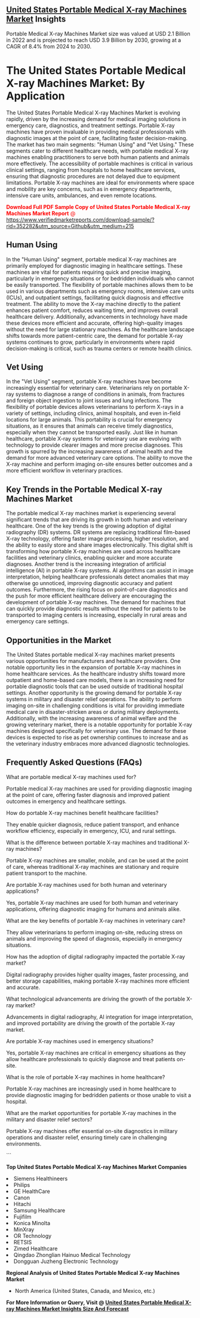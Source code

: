 <h2><a href="https://www.verifiedmarketreports.com/download-sample/?rid=352282&amp;utm_source=Github&amp;utm_medium=215" target="_blank">United States Portable Medical X-ray Machines Market</a> Insights</h2><p>Portable Medical X-ray Machines Market size was valued at USD 2.1 Billion in 2022 and is projected to reach USD 3.9 Billion by 2030, growing at a CAGR of 8.4% from 2024 to 2030.</p><p> <h1>The United States Portable Medical X-ray Machines Market: By Application</h1> <p>The United States Portable Medical X-ray Machines Market is evolving rapidly, driven by the increasing demand for medical imaging solutions in emergency care, diagnostics, and treatment settings. Portable X-ray machines have proven invaluable in providing medical professionals with diagnostic images at the point of care, facilitating faster decision-making. The market has two main segments: "Human Using" and "Vet Using." These segments cater to different healthcare needs, with portable medical X-ray machines enabling practitioners to serve both human patients and animals more effectively. The accessibility of portable machines is critical in various clinical settings, ranging from hospitals to home healthcare services, ensuring that diagnostic procedures are not delayed due to equipment limitations. Portable X-ray machines are ideal for environments where space and mobility are key concerns, such as in emergency departments, intensive care units, ambulances, and even remote locations. <p><span class=""><span style="color: #ff0000;"><strong>Download Full PDF Sample Copy of United States Portable Medical X-ray Machines Market Report</strong> @ </span><a href="https://www.verifiedmarketreports.com/download-sample/?rid=352282&amp;utm_source=Github&amp;utm_medium=215" target="_blank">https://www.verifiedmarketreports.com/download-sample/?rid=352282&amp;utm_source=Github&amp;utm_medium=215</a></span></p> <h2>Human Using</h2> <p>In the "Human Using" segment, portable medical X-ray machines are primarily employed for diagnostic imaging in healthcare settings. These machines are vital for patients requiring quick and precise imaging, particularly in emergency situations or for bedridden individuals who cannot be easily transported. The flexibility of portable machines allows them to be used in various departments such as emergency rooms, intensive care units (ICUs), and outpatient settings, facilitating quick diagnosis and effective treatment. The ability to move the X-ray machine directly to the patient enhances patient comfort, reduces waiting time, and improves overall healthcare delivery. Additionally, advancements in technology have made these devices more efficient and accurate, offering high-quality images without the need for large stationary machines. As the healthcare landscape shifts towards more patient-centric care, the demand for portable X-ray systems continues to grow, particularly in environments where rapid decision-making is critical, such as trauma centers or remote health clinics.</p> <h2>Vet Using</h2> <p>In the "Vet Using" segment, portable X-ray machines have become increasingly essential for veterinary care. Veterinarians rely on portable X-ray systems to diagnose a range of conditions in animals, from fractures and foreign object ingestion to joint issues and lung infections. The flexibility of portable devices allows veterinarians to perform X-rays in a variety of settings, including clinics, animal hospitals, and even in-field locations for large animals. This portability is crucial for emergency situations, as it ensures that animals can receive timely diagnostics, especially when they cannot be transported easily. Just like in human healthcare, portable X-ray systems for veterinary use are evolving with technology to provide clearer images and more precise diagnoses. This growth is spurred by the increasing awareness of animal health and the demand for more advanced veterinary care options. The ability to move the X-ray machine and perform imaging on-site ensures better outcomes and a more efficient workflow in veterinary practices.</p> <h2>Key Trends in the Portable Medical X-ray Machines Market</h2> <p>The portable medical X-ray machines market is experiencing several significant trends that are driving its growth in both human and veterinary healthcare. One of the key trends is the growing adoption of digital radiography (DR) systems. DR systems are replacing traditional film-based X-ray technology, offering faster image processing, higher resolution, and the ability to easily store and share images electronically. This digital shift is transforming how portable X-ray machines are used across healthcare facilities and veterinary clinics, enabling quicker and more accurate diagnoses. Another trend is the increasing integration of artificial intelligence (AI) in portable X-ray systems. AI algorithms can assist in image interpretation, helping healthcare professionals detect anomalies that may otherwise go unnoticed, improving diagnostic accuracy and patient outcomes. Furthermore, the rising focus on point-of-care diagnostics and the push for more efficient healthcare delivery are encouraging the development of portable X-ray machines. The demand for machines that can quickly provide diagnostic results without the need for patients to be transported to imaging centers is increasing, especially in rural areas and emergency care settings.</p> <h2>Opportunities in the Market</h2> <p>The United States portable medical X-ray machines market presents various opportunities for manufacturers and healthcare providers. One notable opportunity lies in the expansion of portable X-ray machines in home healthcare services. As the healthcare industry shifts toward more outpatient and home-based care models, there is an increasing need for portable diagnostic tools that can be used outside of traditional hospital settings. Another opportunity is the growing demand for portable X-ray systems in military and disaster relief operations. The ability to perform imaging on-site in challenging conditions is vital for providing immediate medical care in disaster-stricken areas or during military deployments. Additionally, with the increasing awareness of animal welfare and the growing veterinary market, there is a notable opportunity for portable X-ray machines designed specifically for veterinary use. The demand for these devices is expected to rise as pet ownership continues to increase and as the veterinary industry embraces more advanced diagnostic technologies.</p> <h2>Frequently Asked Questions (FAQs)</h2> <p>What are portable medical X-ray machines used for?</p> <p>Portable medical X-ray machines are used for providing diagnostic imaging at the point of care, offering faster diagnosis and improved patient outcomes in emergency and healthcare settings.</p> <p>How do portable X-ray machines benefit healthcare facilities?</p> <p>They enable quicker diagnosis, reduce patient transport, and enhance workflow efficiency, especially in emergency, ICU, and rural settings.</p> <p>What is the difference between portable X-ray machines and traditional X-ray machines?</p> <p>Portable X-ray machines are smaller, mobile, and can be used at the point of care, whereas traditional X-ray machines are stationary and require patient transport to the machine.</p> <p>Are portable X-ray machines used for both human and veterinary applications?</p> <p>Yes, portable X-ray machines are used for both human and veterinary applications, offering diagnostic imaging for humans and animals alike.</p> <p>What are the key benefits of portable X-ray machines in veterinary care?</p> <p>They allow veterinarians to perform imaging on-site, reducing stress on animals and improving the speed of diagnosis, especially in emergency situations.</p> <p>How has the adoption of digital radiography impacted the portable X-ray market?</p> <p>Digital radiography provides higher quality images, faster processing, and better storage capabilities, making portable X-ray machines more efficient and accurate.</p> <p>What technological advancements are driving the growth of the portable X-ray market?</p> <p>Advancements in digital radiography, AI integration for image interpretation, and improved portability are driving the growth of the portable X-ray market.</p> <p>Are portable X-ray machines used in emergency situations?</p> <p>Yes, portable X-ray machines are critical in emergency situations as they allow healthcare professionals to quickly diagnose and treat patients on-site.</p> <p>What is the role of portable X-ray machines in home healthcare?</p> <p>Portable X-ray machines are increasingly used in home healthcare to provide diagnostic imaging for bedridden patients or those unable to visit a hospital.</p> <p>What are the market opportunities for portable X-ray machines in the military and disaster relief sectors?</p> <p>Portable X-ray machines offer essential on-site diagnostics in military operations and disaster relief, ensuring timely care in challenging environments.</p> ```</p><p><strong>Top United States Portable Medical X-ray Machines Market Companies</strong></p><div data-test-id=""><p><li>Siemens Healthineers</li><li> Philips</li><li> GE HealthCare</li><li> Canon</li><li> Hitachi</li><li> Samsung Healthcare</li><li> Fujifilm</li><li> Konica Minolta</li><li> MinXray</li><li> OR Technology</li><li> RETSIS</li><li> Zimed Healthcare</li><li> Qingdao Zhonglian Hainuo Medical Technology</li><li> Dongguan Juzheng Electronic Technology</li></p><div><strong>Regional Analysis of&nbsp;United States Portable Medical X-ray Machines Market</strong></div><ul><li dir="ltr"><p dir="ltr">North America&nbsp;(United States, Canada, and Mexico, etc.)</p></li></ul><p><strong>For More Information or Query, Visit @&nbsp;</strong><strong><a href="https://www.verifiedmarketreports.com/product/portable-medical-x-ray-machines-market/?utm_source=Github&amp;utm_medium=215" target="_blank">United States Portable Medical X-ray Machines Market Insights Size And Forecast</a></strong></p></div>
